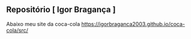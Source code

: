 ## Repositório [ Igor Bragança ]

Abaixo meu site da coca-cola
https://igorbraganca2003.github.io/coca-cola/src/

